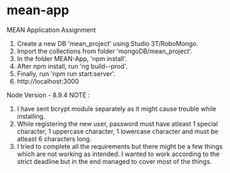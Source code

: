 # mean-app
MEAN Application Assignment

1. Create a new DB 'mean_project' using Studio 3T/RoboMongo.
2. Import the collections from folder 'mongoDB/mean_project'.
3. In the folder MEAN-App, 'npm install'.
4. After npm install, run 'ng build--prod'.
5. Finally, run 'npm run start:server'. 
6. http://localhost:3000

Node Version - 8.9.4
NOTE : 
1. I have sent bcrypt module separately as it might cause trouble while installing.
2. While registering the new user, password must have atleast 1 special character, 1 uppercase character, 1 lowercase character and must be atleast 6 characters long.
2. I tried to complete all the requirements but there might be a few things which are not working as intended. I wanted to work according to the strict deadline but in the end managed to cover most of the things.
